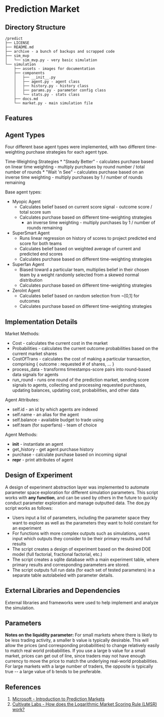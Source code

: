 # Prediction Market

## Directory Structure

```
/predict
├── LICENSE
├── README.md
├── archive - a bunch of backups and scrapped code
├── sim_mvp
│   └── sim_mvp.py - very basic simulation
└── simulation
    ├── assets - images for documentation
    ├── components
    │   ├── __init__.py
    │   ├── agent.py - agent class
    │   ├── history.py - history class
    │   ├── params.py - parameter config class
    │   └── stats.py - stats class
    ├── docs.md
    └── market.py - main simulation file
```

## Features

## Agent Types

Four different base agent types were implemented, with two different time-weighting purchase strategies for each agent type.

Time-Weighting Strategies
    * "Steady Better" - calculates purchase based on linear time weighting - multiply purchases by round number / total number of rounds
    * "Wait 'n See" - calculates purchase based on an inverse time weighting - multiply purchases by 1 / number of rounds remaining

Base agent types:
* Myopic Agent
    * Calculates belief based on current score signal - outcome score / total score sum
    * Calculates purchase based on different time-weighting strategies
        * an inverse time weighting - multiply purchases by 1 / number of rounds remaining
* SuperSmart Agent
    * Runs linear regression on history of scores to project predicted end score for both teams
    * Calculates belief based on weighted average of current and predicted end scores
    * Calculates purchase based on different time-weighting strategies
* Superfan Agent
    * Biased toward a particular team, multiplies belief in their chosen team by a weight randomly selected from a skewed normal distribution
    * Calculates purchase based on different time-weighting strategies
* ZeroInt Agent
    * Calculates belief based on random selection from ~[0,1] for outcomes
    * Calculates purchase based on different time-weighting strategies

## Implementation Details

Market Methods:
* Cost - calculates the current cost in the market
* Probabilities - calculates the current outcome probabilities based on the current market shares
* CostOfTrans - calculates the cost of making a particular transaction, comprising { outcome : requested # of shares, ... }
* process_data - transforms timestamps-score pairs into round-based data signals for agents
* run_round - runs one round of the prediction market, sending score signals to agents, collecting and processing requested purchases, updating balances, updating cost, probabilities, and other data

Agent Attributes:
* self.id - an id by which agents are indexed
* self.name - an alias for the agent
* self.balance - available budget to trade using
* self.team (for superfans) - team of choice

Agent Methods:
* __init__ - instantiate an agent
* get_history - get agent purchase history
* purchase - calculate purchase based on incoming signal
* __repr__ - print attributes of agent

## Design of Experiment
A design of experiment abstraction layer was implemented to automate parameter space exploration for different simulation parameters. This script works with **any function**, and can be used by others in the future to quickly conduct parameter exploration and manage outputted data. The doe.py script works as follows:
* Users input a list of parameters, including the parameter space they want to explore as well as the parameters they want to hold constant for an experiment
* For functions with more complex outputs such as simulations, users input which outputs they consider to be their primary results and full results
* The script creates a design of experiment based on the desired DOE model (full factorial, fractional factorial, etc.)
* The script creates a sqlite database with a main experiment table, where primary results and corresponding parameters are stored.
* The script outputs full run data (for each set of tested parameters) in a separate table autolabeled with parameter details.

## External Libraries and Dependencies
External libraries and frameworks were used to help implement and analyze the simulation.

## Parameters

**Notes on the liquidity parameter:**
For small markets where there is likely to be less trading activity, a smaller b value is typically desirable. This will allow the prices (and corresponding probabilities) to change relatively easily to match real world probabilities. If you use a large b value for a small market, prices can get out of line, since traders may not have enough currency to move the price to match the underlying real-world probabilities. For large markets with a large number of traders, the opposite is typically true -- a large value of b tends to be preferable.

## References
1. [Microsoft - Introduction to Prediction Markets](https://docs.microsoft.com/en-us/archive/msdn-magazine/2016/june/test-run-introduction-to-prediction-markets#the-four-key-prediction-market-equations)
2. [Cultivate Labs - How does the Logarithmic Market Scoring Rule (LMSR) work?](https://www.cultivatelabs.com/prediction-markets-guide/how-does-logarithmic-market-scoring-rule-lmsr-work)
